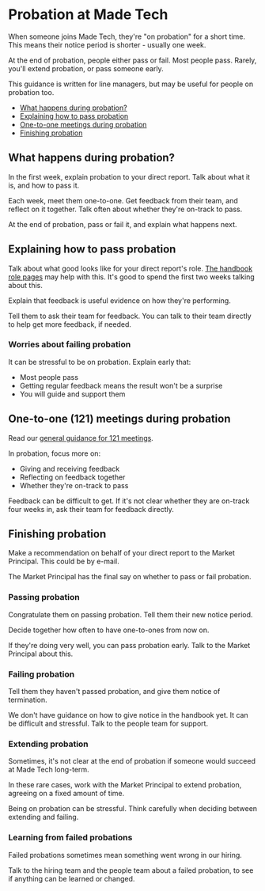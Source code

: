 # Probation at Made Tech

When someone joins Made Tech, they're "on probation" for a short time.
This means their notice period is shorter - usually one week.

At the end of probation, people either pass or fail. Most people pass.
Rarely, you'll extend probation, or pass someone early.

This guidance is written for line managers, but may be useful for people on probation too.

- [What happens during probation?](#what-happens-during-probation)
- [Explaining how to pass probation](#explaining-how-to-pass-probation)
- [One-to-one meetings during probation](#one-to-one-meetings-during-probation)
- [Finishing probation](#finishing-probation)

## What happens during probation?

In the first week, explain probation to your direct report. Talk about what it is, and how to pass it.

Each week, meet them one-to-one.
Get feedback from their team, and reflect on it together.
Talk often about whether they're on-track to pass.

At the end of probation, pass or fail it, and explain what happens next.

## Explaining how to pass probation

Talk about what good looks like for your direct report's role. [The handbook role pages](../../roles/README.md) may help with this.
It's good to spend the first two weeks talking about this.

Explain that feedback is useful evidence on how they're performing.

Tell them to ask their team for feedback. You can talk to their team directly to help get more feedback, if needed.

### Worries about failing probation

It can be stressful to be on probation. Explain early that:
- Most people pass
- Getting regular feedback means the result won't be a surprise
- You will guide and support them

## One-to-one (121) meetings during probation

Read our [general guidance for 121 meetings](./121s.md).

In probation, focus more on:
- Giving and receiving feedback
- Reflecting on feedback together
- Whether they're on-track to pass

Feedback can be difficult to get. If it's not clear whether they are on-track four weeks in, ask their team for feedback directly.

## Finishing probation

Make a recommendation on behalf of your direct report to the Market Principal. This could be by e-mail.

The Market Principal has the final say on whether to pass or fail probation.

### Passing probation

Congratulate them on passing probation. Tell them their new notice period.

Decide together how often to have one-to-ones from now on.

If they're doing very well, you can pass probation early. Talk to the Market Principal about this.

### Failing probation

Tell them they haven't passed probation, and give them notice of termination.

We don't have guidance on how to give notice in the handbook yet. It can be difficult and stressful. Talk to the people team for support.

### Extending probation

Sometimes, it's not clear at the end of probation if someone would succeed at Made Tech long-term.

In these rare cases, work with the Market Principal to extend probation, agreeing on a fixed amount of time.

Being on probation can be stressful. Think carefully when deciding between extending and failing.

### Learning from failed probations

Failed probations sometimes mean something went wrong in our hiring.

Talk to the hiring team and the people team about a failed probation, to see if anything can be learned or changed.
